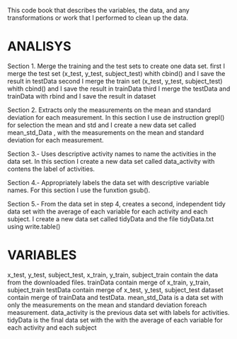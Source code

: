 This code book that describes the variables, the data, and any transformations or work that I performed to clean up
the data.

# ANALISYS 

Section 1. Merge the training and the test sets to create one data set.
 first I merge the test set (x_test, y_test, subject_test) whith cbind() and I save the result in  testData
 second I merge the train set (x_test, y_test, subject_test) whith cbind() and I save the result in trainData
 third I merge the testData and trainData with rbind and I save the result in dataset
 
Section 2. Extracts only the measurements on the mean and standard deviation for each measurement.
 In this section I use de instruction grepl() for selection the mean and std and I create a new data set 
 called mean_std_Data , with the measurements on the mean and standard deviation for each measurement.
 
Section 3.- Uses descriptive activity names to name the activities in the data set.
  In this section I create a new data set called data_activity with contens the label of activities.
 
Section 4.- Appropriately labels the data set with descriptive variable names.
For this section I use the funxtion gsub().

Section 5.- From the data set in step 4, creates a second, independent tidy data set with the average of each 
variable for each activity and each subject.
 I create a new data set called tidyData and the file tidyData.txt  using write.table()

 # VARIABLES
 x_test, y_test, subject_test,  x_train, y_train, subject_train contain the data from the downloaded files.
 trainData contain merge of x_train, y_train, subject_train 
 testData contain merge of x_test, y_test, subject_test
 dataset contain merge of trainData and testData.
 mean_std_Data is a data set with only the measurements on the mean and standard deviation foreach measurement.
 data_activity is the previous data set with labels for activities.
 tidyData is the final data set with the with the average of each variable for each activity and each subject
 
 


